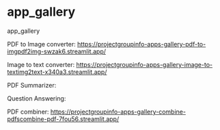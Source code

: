 # app_gallery
app_gallery

PDF to Image converter: https://projectgroupinfo-apps-gallery-pdf-to-imgpdf2img-swzak6.streamlit.app/

Image to text converter: https://projectgroupinfo-apps-gallery-image-to-textimg2text-x340a3.streamlit.app/

PDF Summarizer:

Question Answering:

PDF combiner: https://projectgroupinfo-apps-gallery-combine-pdfscombine-pdf-7fou56.streamlit.app/
